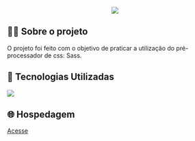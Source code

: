 <p align="center">
  <img src="to_readme.gif">
</p>



<h2>👨‍💻 Sobre o projeto</h2>

<p>
  O projeto foi feito com o objetivo de praticar a utilização do pré-processador de css: Sass.<br>
  
</p>

<h2>🚀 Tecnologias Utilizadas</h2>
<div align="left">
  <img src="https://skillicons.dev/icons?i=html,css,vscode"></img>
</div>


<h2>🌐 Hospedagem</h2>

<a href="https://fabricademonstros.netlify.app/">Acesse</a>

